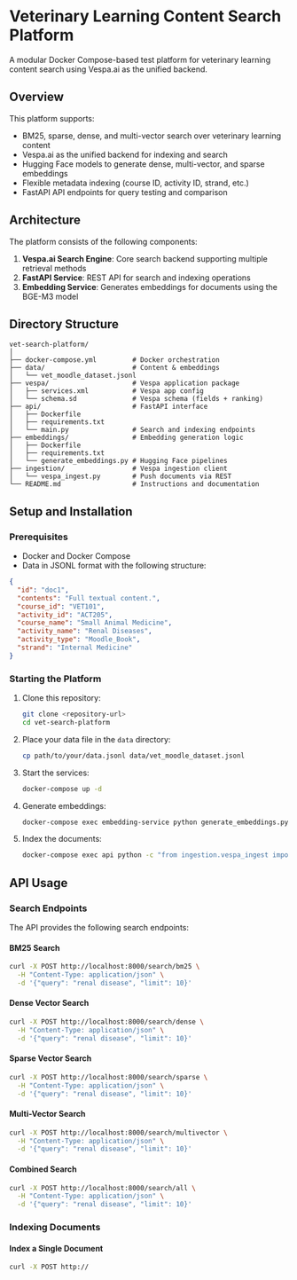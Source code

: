 # Veterinary Learning Content Search Platform

A modular Docker Compose-based test platform for veterinary learning content search using Vespa.ai as the unified backend.

## Overview

This platform supports:
- BM25, sparse, dense, and multi-vector search over veterinary learning content
- Vespa.ai as the unified backend for indexing and search
- Hugging Face models to generate dense, multi-vector, and sparse embeddings
- Flexible metadata indexing (course ID, activity ID, strand, etc.)
- FastAPI API endpoints for query testing and comparison

## Architecture

The platform consists of the following components:

1. **Vespa.ai Search Engine**: Core search backend supporting multiple retrieval methods
2. **FastAPI Service**: REST API for search and indexing operations
3. **Embedding Service**: Generates embeddings for documents using the BGE-M3 model

## Directory Structure

```
vet-search-platform/
│
├── docker-compose.yml         # Docker orchestration
├── data/                      # Content & embeddings
│   └── vet_moodle_dataset.jsonl
├── vespa/                     # Vespa application package
│   ├── services.xml           # Vespa app config
│   └── schema.sd              # Vespa schema (fields + ranking)
├── api/                       # FastAPI interface
│   ├── Dockerfile
│   ├── requirements.txt
│   └── main.py                # Search and indexing endpoints
├── embeddings/                # Embedding generation logic
│   ├── Dockerfile
│   ├── requirements.txt
│   └── generate_embeddings.py # Hugging Face pipelines
├── ingestion/                 # Vespa ingestion client
│   └── vespa_ingest.py        # Push documents via REST
└── README.md                  # Instructions and documentation
```

## Setup and Installation

### Prerequisites

- Docker and Docker Compose
- Data in JSONL format with the following structure:

```json
{
  "id": "doc1",
  "contents": "Full textual content.",
  "course_id": "VET101",
  "activity_id": "ACT205",
  "course_name": "Small Animal Medicine",
  "activity_name": "Renal Diseases",
  "activity_type": "Moodle_Book",
  "strand": "Internal Medicine"
}
```

### Starting the Platform

1. Clone this repository:
   ```bash
   git clone <repository-url>
   cd vet-search-platform
   ```

2. Place your data file in the `data` directory:
   ```bash
   cp path/to/your/data.jsonl data/vet_moodle_dataset.jsonl
   ```

3. Start the services:
   ```bash
   docker-compose up -d
   ```

4. Generate embeddings:
   ```bash
   docker-compose exec embedding-service python generate_embeddings.py
   ```

5. Index the documents:
   ```bash
   docker-compose exec api python -c "from ingestion.vespa_ingest import batch_index_from_embeddings_file; print(batch_index_from_embeddings_file('/app/data/embeddings/embeddings.json'))"
   ```

## API Usage

### Search Endpoints

The API provides the following search endpoints:

#### BM25 Search
```bash
curl -X POST http://localhost:8000/search/bm25 \
  -H "Content-Type: application/json" \
  -d '{"query": "renal disease", "limit": 10}'
```

#### Dense Vector Search
```bash
curl -X POST http://localhost:8000/search/dense \
  -H "Content-Type: application/json" \
  -d '{"query": "renal disease", "limit": 10}'
```

#### Sparse Vector Search
```bash
curl -X POST http://localhost:8000/search/sparse \
  -H "Content-Type: application/json" \
  -d '{"query": "renal disease", "limit": 10}'
```

#### Multi-Vector Search
```bash
curl -X POST http://localhost:8000/search/multivector \
  -H "Content-Type: application/json" \
  -d '{"query": "renal disease", "limit": 10}'
```

#### Combined Search
```bash
curl -X POST http://localhost:8000/search/all \
  -H "Content-Type: application/json" \
  -d '{"query": "renal disease", "limit": 10}'
```

### Indexing Documents

#### Index a Single Document
```bash
curl -X POST http://